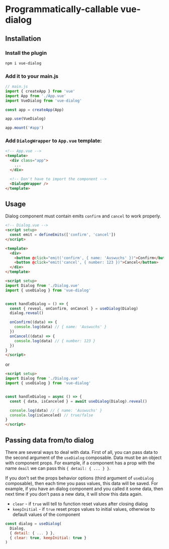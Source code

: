 # Programmatically-callable vue-dialog


## Installation

### Install the plugin

```bash
npm i vue-dialog
```

### Add it to your main.js

```js
// main.js
import { createApp } from 'vue'
import App from './App.vue'
import VueDialog from 'vue-dialog'

const app = createApp(App)

app.use(VueDialog)

app.mount('#app')
```

### Add `DialogWrapper` to `App.vue` template:

```html
<!-- App.vue -->
<template>
  <div class="app">
    ...
  </div>

  <!-- Don't have to import the component -->
  <DialogWrapper />
</template>
```


## Usage

Dialog component must contain emits `confirm` and `cancel` to work properly.

```html
<!-- Dialog.vue -->
<script setup>
  const emit = defineEmits(['confirm', 'cancel'])
</script>

<template>
  <div>
    <button @click="emit('confirm', { name: 'Auswuchs' })">Confirm</button>
    <button @click="emit('cancel', { number: 123 })">Cancel</button>
  </div>
</template>
```


```html
<script setup>
import Dialog from './Dialog.vue'
import { useDialog } from 'vue-dialog'


const handleDialog = () => {
  const { reveal, onConfirm, onCancel } = useDialog(Dialog)
  dialog.reveal()

  onConfirm((data) => {
    console.log(data) // { name: 'Auswuchs' }
  })
  onCancel((data) => {
    console.log(data) // { number: 123 }
  })
}
</script>
```

or

```html
<script setup>
import Dialog from './Dialog.vue'
import { useDialog } from 'vue-dialog'


const handleDialog = async () => {
  const { data, isCanceled } = await useDialog(Dialog).reveal()

  console.log(data) // { name: 'Auswuchs' }
  console.log(isCanceled) // true/false
}
</script>
```

## Passing data from/to dialog

There are several ways to deal with data. First of all, you can pass data to the second argument of the `useDialog` composable. Data must be an object with component props. For example, if a component has a prop with the name `deail` we can pass this `{ detail: { ... } }`.

If you don't set the props behavior options (third argument of `useDialog` composable), then each time you pass values, this data will be saved. For example, if you have an dialog component and you called it some data, then next time if you don't pass a new data, it will show this data again.

- `clear` - if `true` will tell to function reset values after closing dialog
- `keepInitial` - if `true` reset props values to initial values, otherwise to default values of the component

```javascript
const dialog = useDialog(
  Dialog,
  { detail: { ... } },
  { clear: true, keepInitial: true }
)
```
